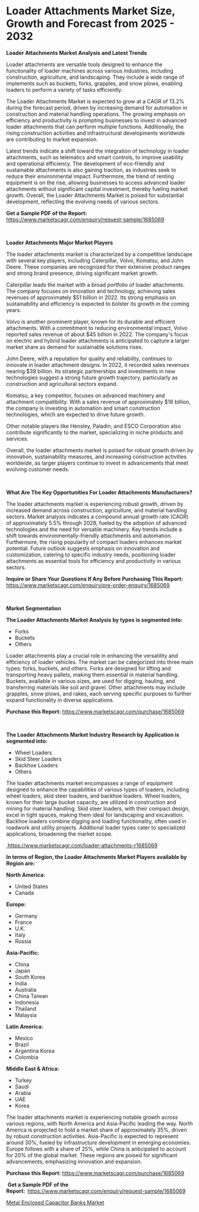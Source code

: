 <p><h1>Loader Attachments Market Size, Growth and Forecast from 2025 - 2032</h1></p><p><strong>Loader Attachments Market Analysis and Latest Trends</strong></p>
<p><p>Loader attachments are versatile tools designed to enhance the functionality of loader machines across various industries, including construction, agriculture, and landscaping. They include a wide range of implements such as buckets, forks, grapples, and snow plows, enabling loaders to perform a variety of tasks efficiently. </p><p>The Loader Attachments Market is expected to grow at a CAGR of 13.2% during the forecast period, driven by increasing demand for automation in construction and material handling operations. The growing emphasis on efficiency and productivity is prompting businesses to invest in advanced loader attachments that can perform multiple functions. Additionally, the rising construction activities and infrastructural developments worldwide are contributing to market expansion.</p><p>Latest trends indicate a shift toward the integration of technology in loader attachments, such as telematics and smart controls, to improve usability and operational efficiency. The development of eco-friendly and sustainable attachments is also gaining traction, as industries seek to reduce their environmental impact. Furthermore, the trend of renting equipment is on the rise, allowing businesses to access advanced loader attachments without significant capital investment, thereby fueling market growth. Overall, the Loader Attachments Market is poised for substantial development, reflecting the evolving needs of various sectors.</p></p>
<p><strong>Get a Sample PDF of the Report:&nbsp;</strong> <a href="https://www.marketscagr.com/enquiry/request-sample/1685069?utm_campaign=2335&utm_medium=2&utm_source=Github&utm_content=ia&utm_term=22022025&utm_id=loader-attachments">https://www.marketscagr.com/enquiry/request-sample/1685069</a></p>
<p>&nbsp;</p>
<p><strong>Loader Attachments Major Market Players</strong></p>
<p><p>The loader attachments market is characterized by a competitive landscape with several key players, including Caterpillar, Volvo, Komatsu, and John Deere. These companies are recognized for their extensive product ranges and strong brand presence, driving significant market growth.</p><p>Caterpillar leads the market with a broad portfolio of loader attachments. The company focuses on innovation and technology, achieving sales revenues of approximately $51 billion in 2022. Its strong emphasis on sustainability and efficiency is expected to bolster its growth in the coming years.</p><p>Volvo is another prominent player, known for its durable and efficient attachments. With a commitment to reducing environmental impact, Volvo reported sales revenue of about $45 billion in 2022. The company's focus on electric and hybrid loader attachments is anticipated to capture a larger market share as demand for sustainable solutions rises.</p><p>John Deere, with a reputation for quality and reliability, continues to innovate in loader attachment designs. In 2022, it recorded sales revenues nearing $39 billion. Its strategic partnerships and investments in new technologies suggest a strong future growth trajectory, particularly as construction and agricultural sectors expand.</p><p>Komatsu, a key competitor, focuses on advanced machinery and attachment compatibility. With a sales revenue of approximately $18 billion, the company is investing in automation and smart construction technologies, which are expected to drive future growth.</p><p>Other notable players like Hensley, Paladin, and ESCO Corporation also contribute significantly to the market, specializing in niche products and services.</p><p>Overall, the loader attachments market is poised for robust growth driven by innovation, sustainability measures, and increasing construction activities worldwide, as larger players continue to invest in advancements that meet evolving customer needs.</p></p>
<p>&nbsp;</p>
<p><strong>What Are The Key Opportunities For Loader Attachments Manufacturers?</strong></p>
<p><p>The loader attachments market is experiencing robust growth, driven by increased demand across construction, agriculture, and material handling sectors. Market analysis indicates a compound annual growth rate (CAGR) of approximately 5.5% through 2028, fueled by the adoption of advanced technologies and the need for versatile machinery. Key trends include a shift towards environmentally-friendly attachments and automation. Furthermore, the rising popularity of compact loaders enhances market potential. Future outlook suggests emphasis on innovation and customization, catering to specific industry needs, positioning loader attachments as essential tools for efficiency and productivity in various sectors.</p></p>
<p><strong>Inquire or Share Your Questions If Any Before Purchasing This Report:</strong> <a href="https://www.marketscagr.com/enquiry/pre-order-enquiry/1685069?utm_campaign=2335&utm_medium=2&utm_source=Github&utm_content=ia&utm_term=22022025&utm_id=loader-attachments">https://www.marketscagr.com/enquiry/pre-order-enquiry/1685069</a></p>
<p>&nbsp;</p>
<p><strong>Market Segmentation</strong></p>
<p><strong>The Loader Attachments Market Analysis by types is segmented into:</strong></p>
<p><ul><li>Forks</li><li>Buckets</li><li>Others</li></ul></p>
<p><p>Loader attachments play a crucial role in enhancing the versatility and efficiency of loader vehicles. The market can be categorized into three main types: forks, buckets, and others. Forks are designed for lifting and transporting heavy pallets, making them essential in material handling. Buckets, available in various sizes, are used for digging, hauling, and transferring materials like soil and gravel. Other attachments may include grapples, snow plows, and rakes, each serving specific purposes to further expand functionality in diverse applications.</p></p>
<p><strong>Purchase this Report:&nbsp;</strong><a href="https://www.marketscagr.com/purchase/1685069?utm_campaign=2335&utm_medium=2&utm_source=Github&utm_content=ia&utm_term=22022025&utm_id=loader-attachments">https://www.marketscagr.com/purchase/1685069</a></p>
<p>&nbsp;</p>
<p><strong>The Loader Attachments Market Industry Research by Application is segmented into:</strong></p>
<p><ul><li>Wheel Loaders</li><li>Skid Steer Loaders</li><li>Backhoe Loaders</li><li>Others</li></ul></p>
<p><p>The loader attachments market encompasses a range of equipment designed to enhance the capabilities of various types of loaders, including wheel loaders, skid steer loaders, and backhoe loaders. Wheel loaders, known for their large bucket capacity, are utilized in construction and mining for material handling. Skid steer loaders, with their compact design, excel in tight spaces, making them ideal for landscaping and excavation. Backhoe loaders combine digging and loading functionality, often used in roadwork and utility projects. Additional loader types cater to specialized applications, broadening the market scope.</p></p>
<p><a href="https://www.marketscagr.com/loader-attachments-r1685069?utm_campaign=2335&utm_medium=2&utm_source=Github&utm_content=ia&utm_term=22022025&utm_id=loader-attachments">&nbsp;https://www.marketscagr.com/loader-attachments-r1685069</a></p>
<p><strong>In terms of Region, the Loader Attachments Market Players available by Region are:</strong></p>
<p>
    <p> <strong> North America: </strong>
        <ul>
            <li>United States</li>
            <li>Canada</li>
        </ul>
        </p> 
    <p> <strong> Europe: </strong>
        <ul>
            <li>Germany</li>
            <li>France</li>
            <li>U.K.</li>
            <li>Italy</li>
            <li>Russia</li>
        </ul>
        </p> 
    <p> <strong> Asia-Pacific: </strong>
        <ul>
            <li>China</li>
            <li>Japan</li>
            <li>South Korea</li>
            <li>India</li>
            <li>Australia</li>
            <li>China Taiwan</li>
            <li>Indonesia</li>
            <li>Thailand</li>
            <li>Malaysia</li>
        </ul>
        </p> 
    <p> <strong> Latin America: </strong>
        <ul>
            <li>Mexico</li>
            <li>Brazil</li>
            <li>Argentina Korea</li>
            <li>Colombia</li>
        </ul>
        </p> 
    <p> <strong> Middle East & Africa: </strong>
        <ul>
            <li>Turkey</li>
            <li>Saudi</li>
            <li>Arabia</li>
            <li>UAE</li>
            <li>Korea</li>
        </ul>
    </p>
    </p>
<p><p>The loader attachments market is experiencing notable growth across various regions, with North America and Asia-Pacific leading the way. North America is projected to hold a market share of approximately 35%, driven by robust construction activities. Asia-Pacific is expected to represent around 30%, fueled by infrastructure development in emerging economies. Europe follows with a share of 25%, while China is anticipated to account for 20% of the global market. These regions are poised for significant advancements, emphasizing innovation and expansion.</p></p>
<p><strong>Purchase this Report: </strong><a href="https://www.marketscagr.com/purchase/1685069?utm_campaign=2335&utm_medium=2&utm_source=Github&utm_content=ia&utm_term=22022025&utm_id=loader-attachments">https://www.marketscagr.com/purchase/1685069</a></p>
<p>&nbsp;<strong>Get a Sample PDF of the Report:&nbsp;&nbsp;</strong><a href="https://www.marketscagr.com/enquiry/request-sample/1685069?utm_campaign=2335&utm_medium=2&utm_source=Github&utm_content=ia&utm_term=22022025&utm_id=loader-attachments">https://www.marketscagr.com/enquiry/request-sample/1685069</a></p>
<p><strong></strong></p>
<p><p><a href="https://github.com/shirleenfraker87/Market-Research-Report-List-1/blob/main/metal-enclosed-capacitor-banks-market.md?utm_campaign=2335&utm_medium=2&utm_source=Github&utm_content=ia&utm_term=22022025&utm_id=loader-attachments">Metal Enclosed Capacitor Banks Market</a></p></p>